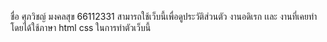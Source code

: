 ชื่อ ศุภวิชญ์ มงคลสุข 66112331 สามารถใช้เว็บนี้เพื่อดูประวัติส่วนตัว งานอดิเรก เเละ งานที่เคยทำ โดยได้ใช้ภาษา html css ในการทำตัวเว็บนี้
